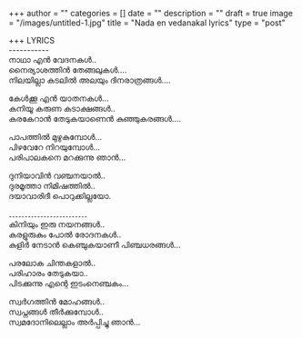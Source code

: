 +++
author = ""
categories = []
date = ""
description = ""
draft = true
image = "/images/untitled-1.jpg"
title = "Nada en vedanakal lyrics"
type = "post"

+++
LYRICS  
\-----------  
നാഥാ എന്‍ വേദനകള്‍..  
നൈര്യാശത്തിന്‍ തേങ്ങലുകള്‍....  
നിലയില്ലാ കടലില്‍ അലയും ദിനരാത്രങ്ങള്‍....  
  
കേള്‍ക്കൂ എന്‍ യാതനകള്‍...  
കനിയൂ കരുണ കടാക്ഷങ്ങള്‍..  
കരകേറാന്‍ തേടുകയാണെന്‍ കുഞ്ഞുകരങ്ങള്‍....  
  
പാപത്തില്‍ മുഴുകുമ്പോള്‍...  
പിഴവേറേ നിറയുമ്പോള്‍...  
പരിപാലകനെ മറക്കുന്നു ഞാന്‍...  
  
ദുനിയാവിന്‍ വഞ്ചനയാല്‍..  
ദുരമൂത്താ നിമിഷത്തില്‍..  
ദയാവാരിദീ പൊറുക്കില്ലയോ.  
  
۔۔۔۔۔۔۔۔۔۔۔۔۔۔۔۔۔۔۔۔۔۔۔۔۔  
കിനിയും ഇരു നയനങ്ങള്‍..  
കരളുരുകും പോല്‍ രോദനകള്‍..  
കുളിര്‍ നേടാന്‍ കെഞ്ചുകയാണീ പിഞ്ചധരങ്ങള്‍...  
  
പരലോക ചിന്തകളാല്‍..  
പരിഹാരം തേടുകയാ..  
പിടക്കുന്നു എന്റെ ഇടംനെഞ്ചകം...  
  
സ്വര്‍ഗത്തിന്‍ മോഹങ്ങള്‍..  
സ്വപ്നങ്ങള്‍ തീര്‍ക്കുമ്പോള്‍..  
സ്വമദോനിലെല്ലാം അര്‍പ്പിച്ചു ഞാന്‍...